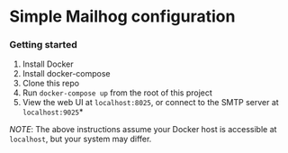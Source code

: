 # Simple Mailhog configuration

### Getting started

1. Install Docker
2. Install docker-compose
3. Clone this repo
4. Run `docker-compose up` from the root of this project
5. View the web UI at `localhost:8025`, or connect to the SMTP server at `localhost:9025`*

_NOTE_: The above instructions assume your Docker host is accessible at `localhost`, but your system may differ.
